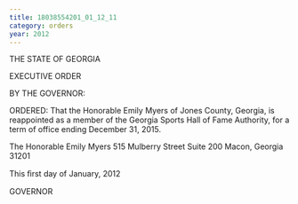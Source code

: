 ```yaml
---
title: 18038554201_01_12_11
category: orders
year: 2012
---
```

 

THE STATE OF GEORGIA

EXECUTIVE ORDER

BY THE GOVERNOR:

ORDERED: That the Honorable Emily Myers of Jones County, Georgia, is
reappointed as a member of the Georgia Sports Hall of Fame
Authority, for a term of office ending December 31, 2015.

The Honorable Emily Myers
515 Mulberry Street
Suite 200
Macon, Georgia 31201

This ﬁrst day of January, 2012

   
    

GOVERNOR


